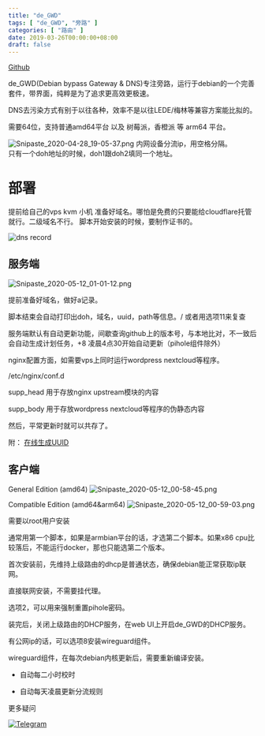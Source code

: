 ```yaml
---
title: "de_GWD"
tags: [ "de_GWD", "旁路" ]
categories: [ "路由" ]
date: 2019-03-26T00:00:00+08:00
draft: false
---
```


[Github](https://github.com/jacyl4/de_GWD)

de_GWD(Debian bypass Gateway & DNS)专注旁路，运行于debian的一个完善套件，带界面，纯粹是为了追求更高效更极速。    

DNS去污染方式有别于以往各种，效率不是以往LEDE/梅林等兼容方案能比拟的。    

需要64位，支持普通amd64平台 以及 树莓派，香橙派 等 arm64 平台。    

![Snipaste_2020-04-28_19-05-37.png](https://i.loli.net/2020/04/28/GrEYR3LJ51sDA9Q.png)
内网设备分流ip，用空格分隔。    
只有一个doh地址的时候，doh1跟doh2填同一个地址。    

# 部署

提前给自己的vps kvm 小机 准备好域名。哪怕是免费的只要能给cloudflare托管就行。二级域名不行。 脚本开始安装的时候，要制作证书的。

![dns record](https://i.loli.net/2019/04/04/5ca5beea00c91.png)    

## 服务端

![Snipaste_2020-05-12_01-01-12.png](https://i.loli.net/2020/05/12/bKfZG3BXWJ9wjD1.png)


提前准备好域名，做好a记录。    

脚本结束会自动打印出doh，域名，uuid，path等信息。/ 或者用选项11来复查    

服务端默认有自动更新功能，间歇查询github上的版本号，与本地比对，不一致后会自动生成计划任务，+8 凌晨4点30开始自动更新（pihole组件除外）

nginx配置方面，如需要vps上同时运行wordpress nextcloud等程序。    

/etc/nginx/conf.d    

supp_head 用于存放nginx upstream模块的内容    

supp_body 用于存放wordpress nextcloud等程序的伪静态内容    

然后，平常更新时就可以共存了。    

附：
[在线生成UUID](https://www.uuidgenerator.net/)

## 客户端


General Edition (amd64)
![Snipaste_2020-05-12_00-58-45.png](https://i.loli.net/2020/05/12/EdTgwehSUJGpLaB.png)    


Compatible Edition (amd64&arm64)
![Snipaste_2020-05-12_00-59-03.png](https://i.loli.net/2020/05/12/SYc8MIi3pzTWDla.png)


需要以root用户安装

通常用第一个脚本，如果是armbian平台的话，才选第二个脚本。如果x86 cpu比较落后，不能运行docker，那也只能选第二个版本。

首次安装前，先维持上级路由的dhcp是普通状态，确保debian能正常获取ip联网。

直接联网安装，不需要挂代理。

选项2，可以用来强制重置pihole密码。

装完后，关闭上级路由的DHCP服务，在web UI上开启de_GWD的DHCP服务。


有公网ip的话，可以选项8安装wireguard组件。

wireguard组件，在每次debian内核更新后，需要重新编译安装。

- 自动每二小时校时

- 自动每天凌晨更新分流规则    

    
    



更多疑问 

[![Telegram](https://cdn.rawgit.com/Patrolavia/telegram-badge/8fe3382b/chat.svg)](https://t.me/de_GWD)  
